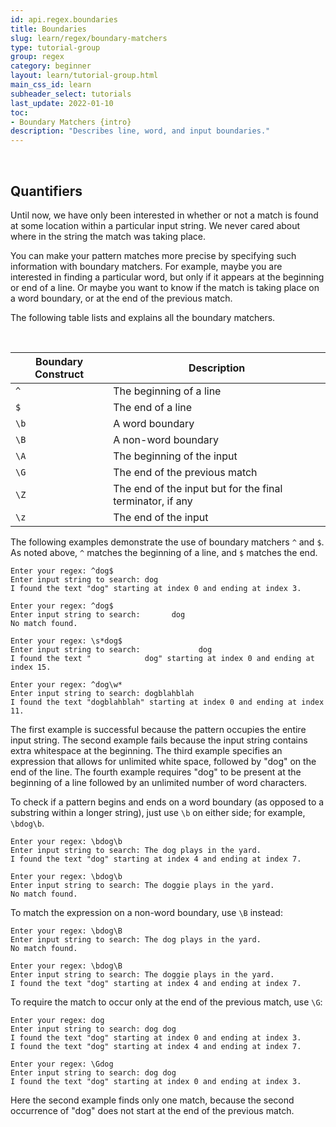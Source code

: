 ```yaml
---
id: api.regex.boundaries
title: Boundaries
slug: learn/regex/boundary-matchers
type: tutorial-group
group: regex
category: beginner
layout: learn/tutorial-group.html
main_css_id: learn
subheader_select: tutorials
last_update: 2022-01-10
toc:
- Boundary Matchers {intro}
description: "Describes line, word, and input boundaries."
---
```



<a id="intro">&nbsp;</a>
## Quantifiers

Until now, we have only been interested in whether or not a match is found at some location within a particular input string. We never cared about where in the string the match was taking place.

You can make your pattern matches more precise by specifying such information with boundary matchers. For example, maybe you are interested in finding a particular word, but only if it appears at the beginning or end of a line. Or maybe you want to know if the match is taking place on a word boundary, or at the end of the previous match.

The following table lists and explains all the boundary matchers.



<a id="boundaries">&nbsp;</a>

| Boundary Construct | Description                                               |
|--------------------|-----------------------------------------------------------|
| `^`                | The beginning of a line                                   |
| `$`                | The end of a line                                         |
| `\b`               | A word boundary                                           |
| `\B`               | A non-word boundary                                       |
| `\A`               | The beginning of the input                                |
| `\G`               | The end of the previous match                             |
| `\Z`               | The end of the input but for the final terminator, if any |
| `\z`               | The end of the input                                      |

The following examples demonstrate the use of boundary matchers `^` and `$`. As noted above, `^` matches the beginning of a line, and `$` matches the end.

```shell
Enter your regex: ^dog$
Enter input string to search: dog
I found the text "dog" starting at index 0 and ending at index 3.

Enter your regex: ^dog$
Enter input string to search:       dog
No match found.

Enter your regex: \s*dog$
Enter input string to search:             dog
I found the text "            dog" starting at index 0 and ending at index 15.

Enter your regex: ^dog\w*
Enter input string to search: dogblahblah
I found the text "dogblahblah" starting at index 0 and ending at index 11.
```

The first example is successful because the pattern occupies the entire input string. The second example fails because the input string contains extra whitespace at the beginning. The third example specifies an expression that allows for unlimited white space, followed by "dog" on the end of the line. The fourth example requires "dog" to be present at the beginning of a line followed by an unlimited number of word characters.

To check if a pattern begins and ends on a word boundary (as opposed to a substring within a longer string), just use `\b` on either side; for example, `\bdog\b`.

```shell
Enter your regex: \bdog\b
Enter input string to search: The dog plays in the yard.
I found the text "dog" starting at index 4 and ending at index 7.

Enter your regex: \bdog\b
Enter input string to search: The doggie plays in the yard.
No match found.
```

To match the expression on a non-word boundary, use `\B` instead:

```shell
Enter your regex: \bdog\B
Enter input string to search: The dog plays in the yard.
No match found.

Enter your regex: \bdog\B
Enter input string to search: The doggie plays in the yard.
I found the text "dog" starting at index 4 and ending at index 7.
```

To require the match to occur only at the end of the previous match, use `\G`:

```shell
Enter your regex: dog 
Enter input string to search: dog dog
I found the text "dog" starting at index 0 and ending at index 3.
I found the text "dog" starting at index 4 and ending at index 7.

Enter your regex: \Gdog 
Enter input string to search: dog dog
I found the text "dog" starting at index 0 and ending at index 3.
```

Here the second example finds only one match, because the second occurrence of "dog" does not start at the end of the previous match.
